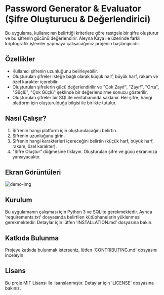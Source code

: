 # Password Generator & Evaluator (Şifre Oluşturucu & Değerlendirici)

Bu uygulama, kullanıcının belirttiği kriterlere göre rastgele bir şifre oluşturur ve bu şifrenin gücünü değerlendirir. Aleyna Kaya ile üzerinde farklı kriptografik işlemler yapmaya çalışacağımız projenin başlangıcıdır.

## Özellikler

- Kullanıcı şifrenin uzunluğunu belirleyebilir.
- Oluşturulan şifreler isteğe bağlı olarak küçük harf, büyük harf, rakam ve özel karakter içerebilir.
- Oluşturulan şifrelerin gücü değerlendirilir ve "Çok Zayıf", "Zayıf", "Orta", "Güçlü", "Çok Güçlü" şeklinde bir değerlendirme sonucu gösterilir.
- Oluşturulan şifreler bir SQLite veritabanında saklanır. Her şifre, hangi platform için oluşturulduğu bilgisi ile birlikte tutulur.

## Nasıl Çalışır?

1. Şifrenin hangi platform için oluşturulacağını belirtin.
2. Şifrenin uzunluğunu girin.
3. Şifrenin hangi karakterleri içereceğini belirtin (küçük harf, büyük harf, rakam, özel karakter).
4. "Şifre Oluştur" düğmesine tıklayın. Oluşturulan şifre ve gücü ekranınıza yansıyacaktır.

## Ekran Görüntüleri

![demo-img](https://github.com/tolgaugurlu/Passwords-Generator-Tkinter/assets/85436268/5f654113-048d-4143-be46-e1e60ac82a31)


## Kurulum

Bu uygulamanın çalışması için Python 3 ve SQLite gerekmektedir. Ayrıca 'requirements.txt' dosyasında belirtilen kütüphanelerin yüklenmesi gerekmektedir. Detaylar için lütfen 'INSTALLATION.md' dosyasına bakın.

## Katkıda Bulunma

Projeye katkıda bulunmak isterseniz, lütfen 'CONTRIBUTING.md' dosyasını inceleyin.

## Lisans

Bu proje MIT Lisansı ile lisanslanmıştır. Detaylar için 'LICENSE' dosyasına bakınız.
